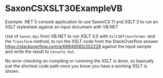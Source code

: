 # SaxonCSXSLT30ExampleVB
Example .NET 5 console application to use SaxonCS 11 and XSLT 3 to run an XSLT stylesheet against an input document with VB.NET

Use of `Saxon.Api` from VB.NET to run XSLT 3.0 with `Xslt30Transformer` and the `Transform` method, to run the XSLT code from the StackOverflow answer https://stackoverflow.com/a/69949565/252228 against
the input sample and write the result to `Console.Out`.

No error checking on compiling or runnning the XSLT is done, so basically just the shortest code path once you know you have a working XSLT is shown. 
